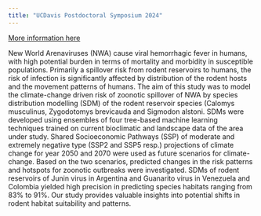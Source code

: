 ```yaml
---
title: "UCDavis Postdoctoral Symposium 2024"
---
```


[More information here](https://postdocs.ucdavis.edu/postdoctoral-research-symposium-2023)

New World Arenaviruses (NWA) cause viral hemorrhagic fever in humans, with high potential burden in terms of mortality and morbidity in susceptible populations. Primarily a spillover risk from rodent reservoirs to humans, the risk of infection is significantly affected by distribution of the rodent hosts and the movement patterns of humans. The aim of this study was to model the climate-change driven risk of zoonotic spillover of NWA by species distribution modelling (SDM) of the rodent reservoir species (Calomys musculinus, Zygodotomys brevicauda and Sigmodon alstoni. SDMs were developed using ensembles of four tree-based machine learning techniques trained on current bioclimatic and landscape data of the area under study. Shared Socioeconomic Pathways (SSP) of moderate and extremely negative type (SSP2 and SSP5 resp.) projections of climate change for year 2050 and 2070 were used as future scenarios for climate-change. Based on the two scenarios, predicted changes in the risk patterns and hotspots for zoonotic outbreaks were investigated. SDMs of rodent reservoirs of Junin virus in Argentina and Guanarito virus in Venezuela and Colombia yielded high precision in predicting species habitats ranging from 83% to 91%. Our study provides valuable insights into potential shifts in rodent habitat suitability and patterns.
